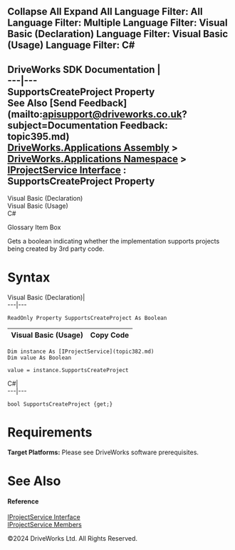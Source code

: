        

 Collapse All Expand All  Language Filter: All  Language Filter: Multiple  Language Filter: Visual Basic (Declaration) Language Filter: Visual Basic (Usage) Language Filter: C#  
---  
DriveWorks SDK Documentation  |   
---|---  
SupportsCreateProject Property   
See Also [Send Feedback](mailto:apisupport@driveworks.co.uk?subject=Documentation Feedback: topic395.md)  
[DriveWorks.Applications Assembly](topic13.md) > [DriveWorks.Applications Namespace](topic16.md) > [IProjectService Interface](topic382.md) : SupportsCreateProject Property  
---  
  
Visual Basic (Declaration)    
Visual Basic (Usage)    
C# 

Glossary Item Box

Gets a boolean indicating whether the implementation supports projects being created by 3rd party code. 

# Syntax

Visual Basic (Declaration)|   
---|---  
      
    
    ReadOnly Property SupportsCreateProject As Boolean  
  
Visual Basic (Usage)| Copy Code  
---|---  
      
    
    Dim instance As [IProjectService](topic382.md)
    Dim value As Boolean
     
    value = instance.SupportsCreateProject  
  
C#|   
---|---  
      
    
    bool SupportsCreateProject {get;}  
  
# Requirements

**Target Platforms:** Please see DriveWorks software prerequisites.

# See Also

#### Reference

[IProjectService Interface](topic382.md)   
[IProjectService Members](topic383.md)

©2024 DriveWorks Ltd. All Rights Reserved.

